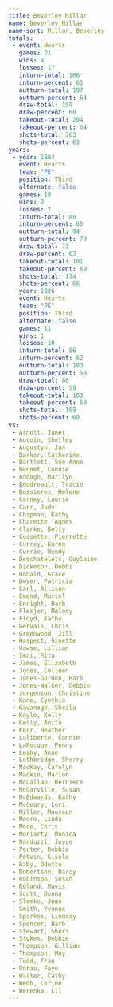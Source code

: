 ```yaml
---
title: Beverley Millar
name: Beverley Millar
name-sort: Millar, Beverley
totals:
 - event: Hearts
   games: 21
   wins: 4
   losses: 17
   inturn-total: 166
   inturn-percent: 61
   outturn-total: 197
   outturn-percent: 64
   draw-total: 159
   draw-percent: 60
   takeout-total: 204
   takeout-percent: 64
   shots-total: 363
   shots-percent: 63
years:
 - year: 1984
   event: Hearts
   team: "PE"
   position: Third
   alternate: false
   games: 10
   wins: 3
   losses: 7
   inturn-total: 80
   inturn-percent: 60
   outturn-total: 94
   outturn-percent: 70
   draw-total: 73
   draw-percent: 62
   takeout-total: 101
   takeout-percent: 69
   shots-total: 174
   shots-percent: 66
 - year: 1986
   event: Hearts
   team: "PE"
   position: Third
   alternate: false
   games: 11
   wins: 1
   losses: 10
   inturn-total: 86
   inturn-percent: 62
   outturn-total: 103
   outturn-percent: 58
   draw-total: 86
   draw-percent: 59
   takeout-total: 103
   takeout-percent: 60
   shots-total: 189
   shots-percent: 60
vs:
 - Arnott, Janet
 - Aucoin, Shelley
 - Augustyn, Jan
 - Barker, Catherine
 - Bartlett, Sue Anne
 - Bennet, Connie
 - Bodogh, Marilyn
 - Boudreault, Tracie
 - Bussieres, Helene
 - Carney, Laurie
 - Carr, Judy
 - Chapman, Kathy
 - Charette, Agnes
 - Clarke, Betty
 - Cossette, Pierrette
 - Currey, Karen
 - Currie, Wendy
 - Deschatelets, Guylaine
 - Dickeson, Debbi
 - Donald, Grace
 - Dwyer, Patricia
 - Earl, Allison
 - Emond, Muriel
 - Enright, Barb
 - Flesjer, Melody
 - Floyd, Kathy
 - Gervais, Chris
 - Greenwood, Jill
 - Haspect, Ginette
 - Howse, Lillian
 - Imai, Rita
 - James, Elizabeth
 - Jones, Colleen
 - Jones-Gordon, Barb
 - Jones-Walker, Debbie
 - Jurgenson, Christine
 - Kane, Cynthia
 - Kavanagh, Sheila
 - Kaylo, Kelly
 - Kelly, Anita
 - Kerr, Heather
 - Laliberte, Connie
 - LaRocque, Penny
 - Leahy, Anne
 - Lethbridge, Sherry
 - MacKay, Carolyn
 - Mackin, Marion
 - McCallan, Berniece
 - McCarville, Susan
 - McEdwards, Kathy
 - McGeary, Lori
 - Miller, Maureen
 - Moore, Linda
 - More, Chris
 - Moriarty, Monica
 - Narduzzi, Joyce
 - Porter, Debbie
 - Potvin, Gisele
 - Raby, Odette
 - Robertson, Darcy
 - Robinson, Susan
 - Roland, Mavis
 - Scott, Donna
 - Slemko, Jean
 - Smith, Yvonne
 - Sparkes, Lindsay
 - Spencer, Barb
 - Stewart, Sheri
 - Stokes, Debbie
 - Thompson, Gillian
 - Thompson, May
 - Todd, Fran
 - Unrau, Faye
 - Walter, Cathy
 - Webb, Corine
 - Werenka, Lil
---
```

